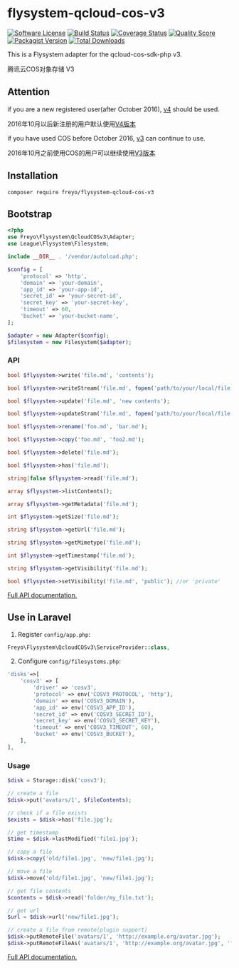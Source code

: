 # flysystem-qcloud-cos-v3

[![Software License](https://img.shields.io/badge/license-MIT-brightgreen.svg?style=flat-square)](LICENSE)
[![Build Status](https://img.shields.io/travis/freyo/flysystem-qcloud-cos-v3/master.svg?style=flat-square)](https://travis-ci.org/freyo/flysystem-qcloud-cos-v3)
[![Coverage Status](https://img.shields.io/scrutinizer/coverage/g/freyo/flysystem-qcloud-cos-v3.svg?style=flat-square)](https://scrutinizer-ci.com/g/freyo/flysystem-qcloud-cos-v3)
[![Quality Score](https://img.shields.io/scrutinizer/g/freyo/flysystem-qcloud-cos-v3.svg?style=flat-square)](https://scrutinizer-ci.com/g/freyo/flysystem-qcloud-cos-v3)
[![Packagist Version](https://img.shields.io/packagist/v/freyo/flysystem-qcloud-cos-v3.svg?style=flat-square)](https://packagist.org/packages/freyo/flysystem-qcloud-cos-v3)
[![Total Downloads](https://img.shields.io/packagist/dt/freyo/flysystem-qcloud-cos-v3.svg?style=flat-square)](https://packagist.org/packages/freyo/flysystem-qcloud-cos-v3)

This is a Flysystem adapter for the qcloud-cos-sdk-php v3.

腾讯云COS对象存储 V3

## Attention

if you are a new registered user(after October 2016), [v4](https://packagist.org/packages/freyo/flysystem-qcloud-cos-v4) should be used.

2016年10月以后新注册的用户默认使用[V4版本](https://packagist.org/packages/freyo/flysystem-qcloud-cos-v4)

if you have used COS before October 2016, [v3](https://packagist.org/packages/freyo/flysystem-qcloud-cos-v3) can continue to use.

2016年10月之前使用COS的用户可以继续使用[V3版本](https://packagist.org/packages/freyo/flysystem-qcloud-cos-v3)

## Installation

  ```shell
  composer require freyo/flysystem-qcloud-cos-v3
  ```

## Bootstrap

  ```php
  <?php
  use Freyo\Flysystem\QcloudCOSv3\Adapter;
  use League\Flysystem\Filesystem;

  include __DIR__ . '/vendor/autoload.php';

  $config = [
      'protocol' => 'http',
      'domain' => 'your-domain',
      'app_id' => 'your-app-id',
      'secret_id' => 'your-secret-id',
      'secret_key' => 'your-secret-key',
      'timeout' => 60,
      'bucket' => 'your-bucket-name',
  ];

  $adapter = new Adapter($config);
  $filesystem = new Filesystem($adapter);
  ```
  
### API

```php
bool $flysystem->write('file.md', 'contents');

bool $flysystem->writeStream('file.md', fopen('path/to/your/local/file.jpg', 'r'));

bool $flysystem->update('file.md', 'new contents');

bool $flysystem->updateStram('file.md', fopen('path/to/your/local/file.jpg', 'r'));

bool $flysystem->rename('foo.md', 'bar.md');

bool $flysystem->copy('foo.md', 'foo2.md');

bool $flysystem->delete('file.md');

bool $flysystem->has('file.md');

string|false $flysystem->read('file.md');

array $flysystem->listContents();

array $flysystem->getMetadata('file.md');

int $flysystem->getSize('file.md');

string $flysystem->getUrl('file.md'); 

string $flysystem->getMimetype('file.md');

int $flysystem->getTimestamp('file.md');

string $flysystem->getVisibility('file.md');

bool $flysystem->setVisibility('file.md', 'public'); //or 'private'
```

[Full API documentation.](http://flysystem.thephpleague.com/api/)

## Use in Laravel

1. Register `config/app.php`:

  ```php
  Freyo\Flysystem\QcloudCOSv3\ServiceProvider::class,
  ```

2. Configure `config/filesystems.php`:

  ```php
  'disks'=>[
      'cosv3' => [
          'driver' => 'cosv3',
          'protocol' => env('COSV3_PROTOCOL', 'http'),
          'domain' => env('COSV3_DOMAIN'),
          'app_id' => env('COSV3_APP_ID'),
          'secret_id' => env('COSV3_SECRET_ID'),
          'secret_key' => env('COSV3_SECRET_KEY'),
          'timeout' => env('COSV3_TIMEOUT', 60),
          'bucket' => env('COSV3_BUCKET'),
      ],
  ],
  ```
### Usage

```php
$disk = Storage::disk('cosv3');

// create a file
$disk->put('avatars/1', $fileContents);

// check if a file exists
$exists = $disk->has('file.jpg');

// get timestamp
$time = $disk->lastModified('file1.jpg');

// copy a file
$disk->copy('old/file1.jpg', 'new/file1.jpg');

// move a file
$disk->move('old/file1.jpg', 'new/file1.jpg');

// get file contents
$contents = $disk->read('folder/my_file.txt');

// get url
$url = $disk->url('new/file1.jpg');

// create a file from remote(plugin support)
$disk->putRemoteFile('avatars/1', 'http://example.org/avatar.jpg');
$disk->putRemoteFileAs('avatars/1', 'http://example.org/avatar.jpg', 'file1.jpg');
```

[Full API documentation.](https://laravel.com/api/5.4/Illuminate/Contracts/Filesystem/Cloud.html)
